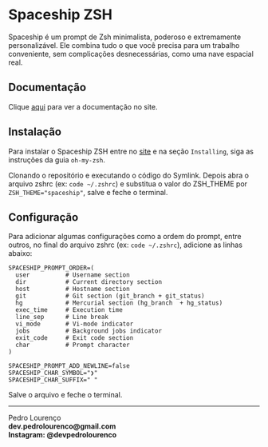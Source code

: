 # Spaceship ZSH

Spaceship é um prompt de Zsh minimalista, poderoso e extremamente personalizável. Ele combina tudo o que você precisa para um trabalho conveniente, sem complicações desnecessárias, como uma nave espacial real.

## Documentação

Clique [aqui](https://github.com/denysdovhan/spaceship-prompt) para ver a documentação no site.

## Instalação

Para instalar o Spaceship ZSH entre no [site](https://github.com/denysdovhan/spaceship-prompt) e na seção `Installing`, siga as instruções da guia `oh-my-zsh`.

Clonando o repositório e executando o código do Symlink. Depois abra o arquivo zshrc (ex: `code ~/.zshrc`) e substitua o valor do ZSH_THEME por `ZSH_THEME="spaceship"`, salve e feche o terminal.

## Configuração

Para adicionar algumas configurações como a ordem do prompt, entre outros, no final do arquivo zshrc (ex: `code ~/.zshrc`), adicione as linhas abaixo:

```
SPACESHIP_PROMPT_ORDER=(
  user          # Username section
  dir           # Current directory section
  host          # Hostname section
  git           # Git section (git_branch + git_status)
  hg            # Mercurial section (hg_branch  + hg_status)
  exec_time     # Execution time
  line_sep      # Line break
  vi_mode       # Vi-mode indicator
  jobs          # Background jobs indicator
  exit_code     # Exit code section
  char          # Prompt character
)

SPACESHIP_PROMPT_ADD_NEWLINE=false
SPACESHIP_CHAR_SYMBOL="❯"
SPACESHIP_CHAR_SUFFIX=" "
```

Salve o arquivo e feche o terminal.


<hr>
<stong>Pedro Lourenço</strong><br>
<Strong>dev.pedrolourenco@gmail.com</strong><br>
<Strong>Instagram: @devpedrolourenco</strong>
